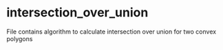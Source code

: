 # intersection_over_union

File contains algorithm to calculate intersection over union for two convex polygons
